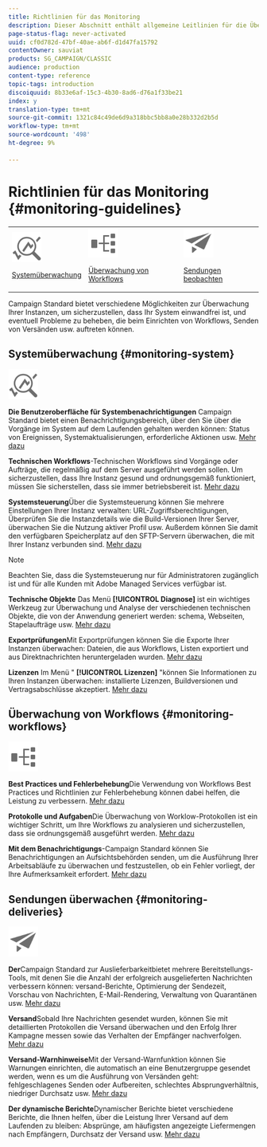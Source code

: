 ```yaml
---
title: Richtlinien für das Monitoring
description: Dieser Abschnitt enthält allgemeine Leitlinien für die Überwachung der Campaign Standards.
page-status-flag: never-activated
uuid: cf0d782d-47bf-40ae-ab6f-d1d47fa15792
contentOwner: sauviat
products: SG_CAMPAIGN/CLASSIC
audience: production
content-type: reference
topic-tags: introduction
discoiquuid: 8b33e6af-15c3-4b30-8ad6-d76a1f33be21
index: y
translation-type: tm+mt
source-git-commit: 1321c84c49de6d9a318bbc5bb8a0e28b332d2b5d
workflow-type: tm+mt
source-wordcount: '498'
ht-degree: 9%

---
```



# Richtlinien für das Monitoring {#monitoring-guidelines}

<table>
<tr><td><img src="assets/do-not-localize/icon_system.svg" width="60px"><p><a href="#monitoring-system">Systemüberwachung</a></p></td>
<td><img src="assets/do-not-localize/icon_workflows.svg" width="60px"><p><a href="#moniroting-workflows">Überwachung von Workflows</a></p></td>
<td><img src="assets/do-not-localize/icon_send.svg" width="60px"><p><a href="#monitoring-deliveries">Sendungen beobachten</a></p></td></tr>
</table>

Campaign Standard bietet verschiedene Möglichkeiten zur Überwachung Ihrer Instanzen, um sicherzustellen, dass Ihr System einwandfrei ist, und eventuell Probleme zu beheben, die beim Einrichten von Workflows, Senden von Versänden usw. auftreten können.

## Systemüberwachung {#monitoring-system}

<img src="assets/do-not-localize/icon_system.svg" width="60px">

**Die Benutzeroberfläche für Systembenachrichtigungen** Campaign Standard bietet einen Benachrichtigungsbereich, über den Sie über die Vorgänge im System auf dem Laufenden gehalten werden können: Status von Ereignissen, Systemaktualisierungen, erforderliche Aktionen usw. [Mehr dazu](../../start/using/interface-description.md#top-bar)


**Technischen Workflows**-Technischen Workflows sind Vorgänge oder Aufträge, die regelmäßig auf dem Server ausgeführt werden sollen. Um sicherzustellen, dass Ihre Instanz gesund und ordnungsgemäß funktioniert, müssen Sie sicherstellen, dass sie immer betriebsbereit ist. [Mehr dazu](../../administration/using/technical-workflows.md)

**Systemsteuerung**&#x200B;Über die Systemsteuerung können Sie mehrere Einstellungen Ihrer Instanz verwalten: URL-Zugriffsberechtigungen, Überprüfen Sie die Instanzdetails wie die Build-Versionen Ihrer Server, überwachen Sie die Nutzung aktiver Profil usw. Außerdem können Sie damit den verfügbaren Speicherplatz auf den SFTP-Servern überwachen, die mit Ihrer Instanz verbunden sind. [Mehr dazu](https://docs.adobe.com/content/help/de-DE/control-panel/using/control-panel-home.html)

>[!NOTE]
>
>Beachten Sie, dass die Systemsteuerung nur für Administratoren zugänglich ist und für alle Kunden mit Adobe Managed Services verfügbar ist.

**Technische Objekte** Das Menü **[!UICONTROL Diagnose]** ist ein wichtiges Werkzeug zur Überwachung und Analyse der verschiedenen technischen Objekte, die von der Anwendung generiert werden: schema, Webseiten, Stapelaufträge usw. [Mehr dazu](../../developing/using/monitoring-data-model-changes.md)

**Exportprüfungen**Mit Exportprüfungen können Sie die Exporte Ihrer Instanzen überwachen: Dateien, die aus Workflows, Listen exportiert und aus Direktnachrichten heruntergeladen wurden.
[Mehr dazu](../../administration/using/auditing-export-logs.md)

**Lizenzen** Im Menü &quot; **[!UICONTROL Lizenzen]** &quot;können Sie Informationen zu Ihren Instanzen überwachen: installierte Lizenzen, Buildversionen und Vertragsabschlüsse akzeptiert.
[Mehr dazu](../../administration/using/licenses.md)

## Überwachung von Workflows {#monitoring-workflows}

<img src="assets/do-not-localize/icon_workflows.svg" width="60px">

**Best Practices und Fehlerbehebung**Die Verwendung von Workflows Best Practices und Richtlinien zur Fehlerbehebung können dabei helfen, die Leistung zu verbessern.
[Mehr dazu](../../automating/using/best-practices-workflows.md)

**Protokolle und Aufgaben**Die Überwachung von Worklow-Protokollen ist ein wichtiger Schritt, um Ihre Workflows zu analysieren und sicherzustellen, dass sie ordnungsgemäß ausgeführt werden.
[Mehr dazu](../../automating/using/monitoring-workflow-execution.md#workflow-log-and-tasks)

**Mit dem Benachrichtigungs**-Campaign Standard können Sie Benachrichtigungen an Aufsichtsbehörden senden, um die Ausführung Ihrer Arbeitsabläufe zu überwachen und festzustellen, ob ein Fehler vorliegt, der Ihre Aufmerksamkeit erfordert.
[Mehr dazu](../../automating/using/monitoring-workflow-execution.md#error-management)

## Sendungen überwachen {#monitoring-deliveries}

<img src="assets/do-not-localize/icon_send.svg" width="60px">

**Der**Campaign Standard zur Auslieferbarkeitbietet mehrere Bereitstellungs-Tools, mit denen Sie die Anzahl der erfolgreich ausgelieferten Nachrichten verbessern können: versand-Berichte, Optimierung der Sendezeit, Vorschau von Nachrichten, E-Mail-Rendering, Verwaltung von Quarantänen usw.
[Mehr dazu](../../sending/using/about-deliverability.md)

**Versand**Sobald Ihre Nachrichten gesendet wurden, können Sie mit detaillierten Protokollen die Versand überwachen und den Erfolg Ihrer Kampagne messen sowie das Verhalten der Empfänger nachverfolgen.
[Mehr dazu](../../sending/using/monitoring-a-delivery.md)

**Versand-Warnhinweise**Mit der Versand-Warnfunktion können Sie Warnungen einrichten, die automatisch an eine Benutzergruppe gesendet werden, wenn es um die Ausführung von Versänden geht: fehlgeschlagenes Senden oder Aufbereiten, schlechtes Absprungverhältnis, niedriger Durchsatz usw.
[Mehr dazu](../../sending/using/receiving-alerts-when-failures-happen.md)

**Der dynamische Berichte**Dynamischer Berichte bietet verschiedene Berichte, die Ihnen helfen, über die Leistung Ihrer Versand auf dem Laufenden zu bleiben: Absprünge, am häufigsten angezeigte Liefermengen nach Empfängern, Durchsatz der Versand usw.
[Mehr dazu](../../reporting/using/about-dynamic-reports.md)
